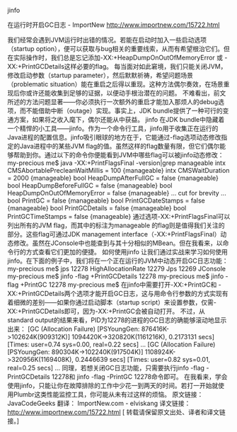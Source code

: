 


jinfo

在运行时开启GC日志 - ImportNew
http://www.importnew.com/15722.html

我们经常会遇到JVM运行时出错的情况。若能在启动时加入一些启动选项（startup option），便可以获取与bug相关的重要线索，从而有希望根治它们。但在实际操作时，我们总是忘记添加-XX:+HeapDumpOnOutOfMemoryError 或 -XX:+PrintGCDetails这样必要的flag。
每当面对如此窘境，我们只能关闭JVM，修改启动参数（startup parameter），然后默默祈祷，希望问题场景（problematic situation）能在重启之后得以重现。这种方法偶尔奏效，在场景重现后你或许还能收集到足够的证据，以便动手根治潜在的问题。
不难看出，前文所述的方法问题显著——你必须执行一次额外的重启才能加入那烦人的debug选项，而不能借助中断（outage）实现。事实上，JDK bundle提供了一种可行的变通方案，如果将之收入麾下，偶尔还能从中获益。
jinfo
在JDK bundle中隐藏着一个精悍的小工具——jinfo。作为一个命令行工具，jinfo用于收集正在运行的Java进程的配置信息。jinfo吸引眼球的地方在于，它能通过-flag选项动态修改指定的Java进程中的某些JVM flag的值。虽然这样的flag数量有限，但它们偶尔能够帮助到你。通过以下的命令你便能看到JVM中哪些flag可以被jinfo动态修改：
my-precious me$ java -XX:+PrintFlagsFinal -version|grep manageable
     intx CMSAbortablePrecleanWaitMillis            = 100                                 {manageable}
     intx CMSWaitDuration                           = 2000                                {manageable}
     bool HeapDumpAfterFullGC                       = false                               {manageable}
     bool HeapDumpBeforeFullGC                      = false                               {manageable}
     bool HeapDumpOnOutOfMemoryError                = false                               {manageable}
     ... cut for brevity ...
     bool PrintGC                                   = false                               {manageable}
     bool PrintGCDateStamps                         = false                               {manageable}
     bool PrintGCDetails                            = false                               {manageable}
     bool PrintGCTimeStamps                         = false                               {manageable}
通过选项-XX:+PrintFlagsFinal可以列出所有的JVM flag，而其中的标注为manageable 的flag则是值得我们关注的部分。这些flag可通过JDK management interface（-XX:+PrintFlagsFinal）动态修改。虽然在JConsole中也能查到与其十分相似的MBean。但在我看来，以命令行的方式查看它们更加的便捷。
如何使用jinfo
让我们通过实战来学习如何使用jinfo。在下面的例子中，我们将在一个正在运行的JVM中动态开启GC日志功能：
my-precious me$ jps
12278 HighAllocationRate
12279 Jps
12269 JConsole
my-precious me$ jinfo -flag +PrintGCDetails 12278
my-precious me$ jinfo -flag +PrintGC 12278
my-precious me$
在jinfo中需要打开-XX:+PrintGC和 -XX:+PrintGCDetails两个选项才能开启GC日志，这与用命令行参数的方式实现有着细微的差别——如果你通过启动脚本（startup script）来设置参数，仅需-XX:+PrintGCDetails即可，因为-XX:+PrintGC会被自动打开。
不过，从standard output的结果来看，PID为12278的进程的GC日志的确能够滚动地显示出来：
[GC (Allocation Failure) [PSYoungGen: 876416K->102624K(909312K)] 1094420K->320820K(1161216K), 0.2173131 secs] [Times: user=0.74 sys=0.00, real=0.22 secs] 
...
[GC (Allocation Failure) [PSYoungGen: 890304K->102240K(917504K)] 1108924K->320956K(1169408K), 0.2446639 secs] [Times: user=0.82 sys=0.01, real=0.25 secs] 
...
同理，若想关闭GC日志功能，只需要执行jinfo -flag -PrintGCDetails 12278和 jinfo -flag -PrintGC 12278命令即可。
在我看来，学会使用jinfo，只能让你在故障排除的工作中少花一到两天的时间。若打一开始就使用Plumbr这类性能监控工具，你可能从未有过这样的烦恼。
原文链接： JavaCodeGeeks 翻译： ImportNew.com - elviskang
译文链接： http://www.importnew.com/15722.html
[ 转载请保留原文出处、译者和译文链接。]









